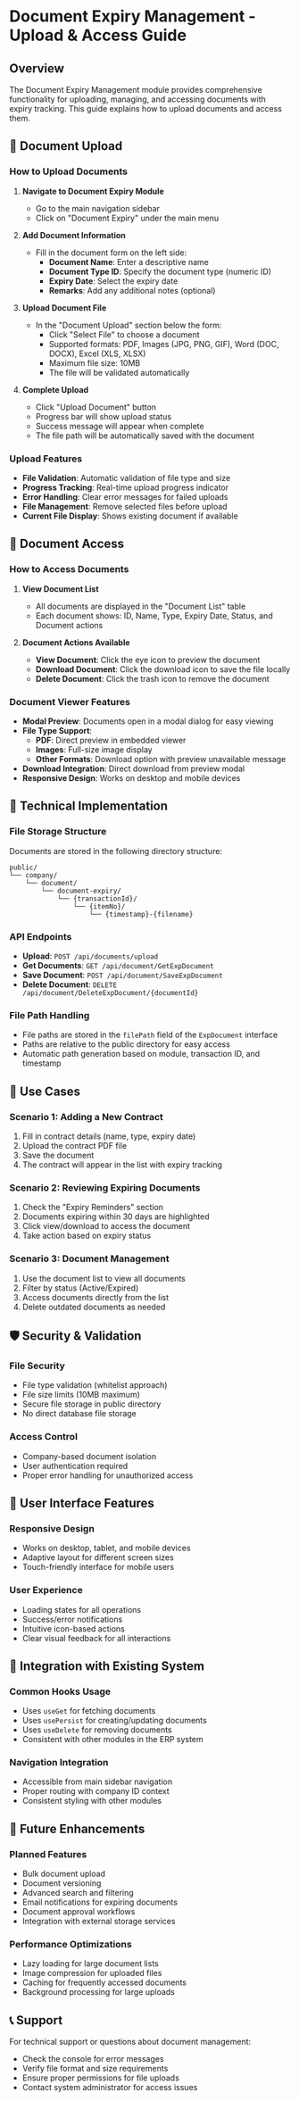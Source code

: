 # Document Expiry Management - Upload & Access Guide

## Overview

The Document Expiry Management module provides comprehensive functionality for uploading, managing, and accessing documents with expiry tracking. This guide explains how to upload documents and access them.

## 📁 Document Upload

### How to Upload Documents

1. **Navigate to Document Expiry Module**

   - Go to the main navigation sidebar
   - Click on "Document Expiry" under the main menu

2. **Add Document Information**

   - Fill in the document form on the left side:
     - **Document Name**: Enter a descriptive name
     - **Document Type ID**: Specify the document type (numeric ID)
     - **Expiry Date**: Select the expiry date
     - **Remarks**: Add any additional notes (optional)

3. **Upload Document File**

   - In the "Document Upload" section below the form:
     - Click "Select File" to choose a document
     - Supported formats: PDF, Images (JPG, PNG, GIF), Word (DOC, DOCX), Excel (XLS, XLSX)
     - Maximum file size: 10MB
     - The file will be validated automatically

4. **Complete Upload**
   - Click "Upload Document" button
   - Progress bar will show upload status
   - Success message will appear when complete
   - The file path will be automatically saved with the document

### Upload Features

- **File Validation**: Automatic validation of file type and size
- **Progress Tracking**: Real-time upload progress indicator
- **Error Handling**: Clear error messages for failed uploads
- **File Management**: Remove selected files before upload
- **Current File Display**: Shows existing document if available

## 📖 Document Access

### How to Access Documents

1. **View Document List**

   - All documents are displayed in the "Document List" table
   - Each document shows: ID, Name, Type, Expiry Date, Status, and Document actions

2. **Document Actions Available**
   - **View Document**: Click the eye icon to preview the document
   - **Download Document**: Click the download icon to save the file locally
   - **Delete Document**: Click the trash icon to remove the document

### Document Viewer Features

- **Modal Preview**: Documents open in a modal dialog for easy viewing
- **File Type Support**:
  - **PDF**: Direct preview in embedded viewer
  - **Images**: Full-size image display
  - **Other Formats**: Download option with preview unavailable message
- **Download Integration**: Direct download from preview modal
- **Responsive Design**: Works on desktop and mobile devices

## 🔧 Technical Implementation

### File Storage Structure

Documents are stored in the following directory structure:

```
public/
└── company/
    └── document/
        └── document-expiry/
            └── {transactionId}/
                └── {itemNo}/
                    └── {timestamp}-{filename}
```

### API Endpoints

- **Upload**: `POST /api/documents/upload`
- **Get Documents**: `GET /api/document/GetExpDocument`
- **Save Document**: `POST /api/document/SaveExpDocument`
- **Delete Document**: `DELETE /api/document/DeleteExpDocument/{documentId}`

### File Path Handling

- File paths are stored in the `filePath` field of the `ExpDocument` interface
- Paths are relative to the public directory for easy access
- Automatic path generation based on module, transaction ID, and timestamp

## 🎯 Use Cases

### Scenario 1: Adding a New Contract

1. Fill in contract details (name, type, expiry date)
2. Upload the contract PDF file
3. Save the document
4. The contract will appear in the list with expiry tracking

### Scenario 2: Reviewing Expiring Documents

1. Check the "Expiry Reminders" section
2. Documents expiring within 30 days are highlighted
3. Click view/download to access the document
4. Take action based on expiry status

### Scenario 3: Document Management

1. Use the document list to view all documents
2. Filter by status (Active/Expired)
3. Access documents directly from the list
4. Delete outdated documents as needed

## 🛡️ Security & Validation

### File Security

- File type validation (whitelist approach)
- File size limits (10MB maximum)
- Secure file storage in public directory
- No direct database file storage

### Access Control

- Company-based document isolation
- User authentication required
- Proper error handling for unauthorized access

## 📱 User Interface Features

### Responsive Design

- Works on desktop, tablet, and mobile devices
- Adaptive layout for different screen sizes
- Touch-friendly interface for mobile users

### User Experience

- Loading states for all operations
- Success/error notifications
- Intuitive icon-based actions
- Clear visual feedback for all interactions

## 🔄 Integration with Existing System

### Common Hooks Usage

- Uses `useGet` for fetching documents
- Uses `usePersist` for creating/updating documents
- Uses `useDelete` for removing documents
- Consistent with other modules in the ERP system

### Navigation Integration

- Accessible from main sidebar navigation
- Proper routing with company ID context
- Consistent styling with other modules

## 🚀 Future Enhancements

### Planned Features

- Bulk document upload
- Document versioning
- Advanced search and filtering
- Email notifications for expiring documents
- Document approval workflows
- Integration with external storage services

### Performance Optimizations

- Lazy loading for large document lists
- Image compression for uploaded files
- Caching for frequently accessed documents
- Background processing for large uploads

## 📞 Support

For technical support or questions about document management:

- Check the console for error messages
- Verify file format and size requirements
- Ensure proper permissions for file uploads
- Contact system administrator for access issues
